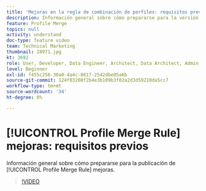 ```yaml
---
title: 'Mejoras en la regla de combinación de perfiles: requisitos previos'
description: Información general sobre cómo prepararse para la versión de las mejoras de las reglas de combinación de perfiles.
feature: Profile Merge
topics: null
activity: understand
doc-type: feature video
team: Technical Marketing
thumbnail: 28971.jpg
kt: 3692
role: User, Developer, Data Engineer, Architect, Data Architect, Admin, Leader
level: Beginner
exl-id: f455c256-30a0-4a4c-8617-2542dbe05a6b
source-git-commit: 124f03208f2b4e3b109b3f02a2d3d59210da5cc7
workflow-type: tm+mt
source-wordcount: '34'
ht-degree: 0%

---
```


# [!UICONTROL Profile Merge Rule] mejoras: requisitos previos

Información general sobre cómo prepararse para la publicación de [!UICONTROL Profile Merge Rule] mejoras.

>[!VIDEO](https://video.tv.adobe.com/v/28971/?quality=12)
